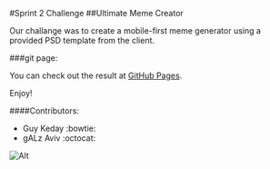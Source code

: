 #Sprint 2 Challenge
##Ultimate Meme Creator

Our challange was to create a mobile-first meme generator using a provided PSD template from the client.

###git page:

You can check out the result at [GitHub Pages](https://kedarguy.github.io/gALz-GK-meme-generator/).


Enjoy!

####Contributors:
- Guy Keday :bowtie:
- gALz Aviv :octocat:

![Alt](http://i.imgur.com/lrIBZFe.png "logo")